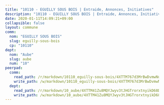 ```yaml
---
title: "10110 - EGUILLY SOUS BOIS | Entraide, Annonces, Initiatives"
description: "10110 - EGUILLY SOUS BOIS | Entraide, Annonces, Initiatives"
date: 2020-01-11T14:09:21+09:00
collapsible: false
layout: commune
comm:
  nom: "EGUILLY SOUS BOIS"
  slug: eguilly-sous-bois
  cp: "10110"
dept:
  nom: "Aube"
  slug: aube
  num: "10"
peerpad:
  comm:
    read_path: /r/markdown/10110_eguilly-sous-bois/4XTTM767d3MrBwDvmwNuGCmtbt9s2goTYbDMYHKZQjw3ztsiG
    write_path: /w/markdown/10110_eguilly-sous-bois/4XTTM767d3MrBwDvmwNuGCmtbt9s2goTYbDMYHKZQjw3ztsiG-K3TgTqrbWRWgmWt97xbnkfD4jh47DhddR7RJ93SjnucW1FwudGVda1VmrMs4GUZzPEdQ5t9WZxYCq1ATCtei6nh4NP3WNKEZ6Q6bz7f2yTqcbEa4ST5gMX8EXjTLKYaU38Ls454t
  dept:
    read_path: /r/markdown/10_aube/4XTTM41Zu8MQYJwyv3tJHGTrorxtnyikD68DsVemyiZk3ThMz
    write_path: /w/markdown/10_aube/4XTTM41Zu8MQYJwyv3tJHGTrorxtnyikD68DsVemyiZk3ThMz-K3TgTmGUJaeXhcyrKr3gXoqmq82GkfYoTwSCbr39jXo2qoiz4eMZ1zWf94tEK8PkgCEQwZ6j878iec7q7nyW22BbTVtKr2C3mJwkjMoqhPxRA9brvyfx2cZBiMVgJntTtrf7GrDW
---
```


